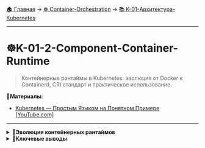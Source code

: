 [🏠 Главная](../../README.md) → [☸️ Container-Orchestration](../../README.md#-container-orchestration) → [📚 K-01-Архитектура-Kubernetes](../../README.md#-k-01-архитектура-kubernetes)

---

# ☸️K-01-2-Component-Container-Runtime
>Контейнерные рантаймы в Kubernetes: эволюция от Docker к Containerd, CRI стандарт и практическое использование.

📗**Материалы:**
- [Kubernetes — Простым Языком на Понятном Примере [YouTube.com]](https://www.youtube.com/watch?v=TwyhnBDOHPw)

---

<details>
<summary><b>🐳Эволюция контейнерных рантаймов</b></summary>

---

### Исторический контекст

#### Docker (2013-2020)
- **Пионер контейнеризации**
- Полный набор инструментов: runtime, build, registry
- Kubernetes изначально работал только с Docker

#### Containerd (2017-настоящее время)
- **Выделенный runtime** из Docker
- Соответствует CRI (Container Runtime Interface)
- Стандарт для современных Kubernetes кластеров

#### CRI-O (2017-настоящее время)
- **Легковесная альтернатива** Containerd
- Специально разработан для Kubernetes
- Используется в Red Hat OpenShift

---

</details>

<details>
<summary><b>🎯Ключевые выводы</b></summary>

---

### Современные стандарты

+++text
✅ Containerd - стандарт для production
✅ CRI-O - альтернатива для легковесных кластеров
✅ Docker больше не рекомендуется для Kubernetes
✅ CRI обеспечивает совместимость
---text

### Что изучаем дальше

+++text
📚 Следующая тема: Master компоненты
🎯 Практика: Понимание Control Plane
🔧 Инструменты: Углубление в архитектуру
---text

---

</details>
